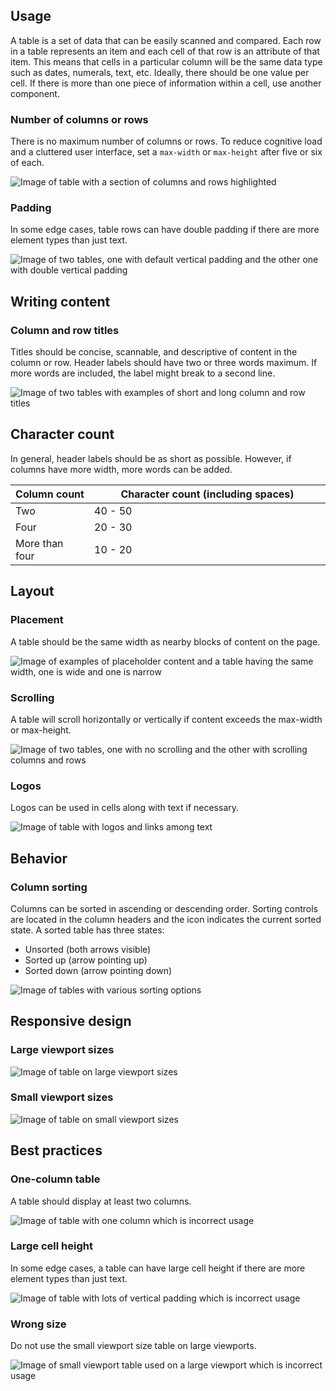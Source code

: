 ## Usage

A table is a set of data that can be easily scanned and compared. Each row in a table represents an item and each cell of that row is an attribute of that item. This means that cells in a particular column will be the same data type such as dates, numerals, text, etc. Ideally, there should be one value per cell. If there is more than one piece of information within a cell, use another component.

### Number of columns or rows

There is no maximum number of columns or rows. To reduce cognitive load and a cluttered user interface, set a `max-width` or `max-height` after five or six of each.

<uxdot-example width-adjustment="872px">
  <img src="{{ '../table-usage-columns-and-rows.png' | url }}" alt="Image of table with a section of columns and rows highlighted">
</uxdot-example>


### Padding

In some edge cases, table rows can have double padding if there are more element types than just text.

<uxdot-example width-adjustment="872px">
  <img src="{{ '../table-usage-padding.png' | url }}" alt="Image of two tables, one with default vertical padding and the other one with double vertical padding">
</uxdot-example>


## Writing content

### Column and row titles

Titles should be concise, scannable, and descriptive of content in the column or row. Header labels should have two or three words maximum. If more words are included, the label might break to a second line.

<uxdot-example width-adjustment="872px">
  <img src="{{ '../table-content-column-row-titles.png' | url }}" alt="Image of two tables with examples of short and long column and row titles">
</uxdot-example>


## Character count

In general, header labels should be as short as possible. However, if columns have more width, more words can be added.

<rh-table>
  <table>
    <colgroup>
        <col style="width: 25%">
        <col>
    </colgroup>
    <thead>
      <tr>
        <th data-label="Column count" scope="col">Column count</th>
        <th data-label="Character count" scope="col">Character count (including spaces)</th>
      </tr>
    </thead>
    <tbody>
        <tr>
            <td data-label="Column count">Two</td>
            <td data-label="Character count">40 - 50</td>
        </tr>
        <tr>
            <td data-label="Column count">Four</td>
            <td data-label="Character count">20 - 30</td>
        </tr>
        <tr>
            <td data-label="Column count">More than four</td>
            <td data-label="Character count">10 - 20</td>
        </tr>
    </tbody>
  </table>
</rh-table>


## Layout

### Placement

A table should be the same width as nearby blocks of content on the page.

<uxdot-example width-adjustment="872px">
  <img src="{{ '../table-layout-placement.png' | url }}" alt="Image of examples of placeholder content and a table having the same width, one is wide and one is narrow">
</uxdot-example>

### Scrolling

A table will scroll horizontally or vertically if content exceeds the max-width or max-height.

<uxdot-example width-adjustment="872px">
  <img src="{{ '../table-layout-scrolling.png' | url }}" alt="Image of two tables, one with no scrolling and the other with scrolling columns and rows">
</uxdot-example>


### Logos

Logos can be used in cells along with text if necessary.

<uxdot-example width-adjustment="872px">
  <img src="{{ '../table-layout-logos.png' | url }}" alt="Image of table with logos and links among text">
</uxdot-example>


## Behavior

### Column sorting

Columns can be sorted in ascending or descending order. Sorting controls are located in the column headers and the icon indicates the current sorted state. A sorted table has three states:

- Unsorted (both arrows visible)
- Sorted up (arrow pointing up)
- Sorted down (arrow pointing down)

<uxdot-example width-adjustment="872px">
  <img src="{{ '../table-behavior-sorting.png' | url }}" alt="Image of tables with various sorting options">
</uxdot-example>


## Responsive design 

### Large viewport sizes 

<uxdot-example width-adjustment="1000px" variant="full" alignment="left" no-border>
  <img src="{{ '../table-viewport-sizes-large.png' | url }}" alt="Image of table on large viewport sizes">
</uxdot-example>


### Small viewport sizes 

<uxdot-example width-adjustment="576px" variant="full" alignment="left" no-border>
  <img src="{{ '../table-viewport-sizes-small.png' | url }}" alt="Image of table on small viewport sizes">
</uxdot-example>


## Best practices

### One-column table

A table should display at least two columns.

<uxdot-example width-adjustment="872px" danger>
  <img src="{{ '../table-best-practices-1.png' | url }}" alt="Image of table with one column which is incorrect usage">
</uxdot-example>


### Large cell height

In some edge cases, a table can have large cell height if there are more element types than just text.

<uxdot-example width-adjustment="872px" danger>
  <img src="{{ '../table-best-practices-2.png' | url }}" alt="Image of table with lots of vertical padding which is incorrect usage">
</uxdot-example>


### Wrong size

Do not use the small viewport size table on large viewports.

<uxdot-example width-adjustment="872px" danger>
  <img src="{{ '../table-best-practices-3.png' | url }}" alt="Image of small viewport table used on a large viewport which is incorrect usage">
</uxdot-example>
